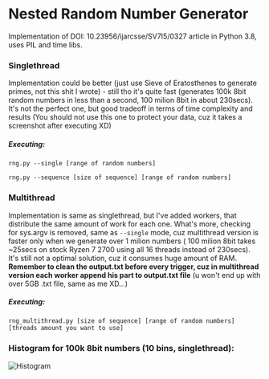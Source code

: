 # Nested Random Number Generator 
Implementation of DOI: 10.23956/ijarcsse/SV7I5/0327 article in Python 3.8, uses PIL and time libs.

### Singlethread
Implementation could be better (just use Sieve of Eratosthenes to generate primes, not this shit I wrote) - still tho it's quite fast (generates 100k 8bit random numbers in less than a second, 100 milion 8bit in about 230secs). It's not the perfect one, but good tradeoff in terms of time complexity and results (You should not use this one to protect your data, cuz it takes a screenshot after executing XD)

##### Executing:

```rng.py --single [range of random numbers]```

```rng.py --sequence [size of sequence] [range of random numbers]```

### Multithread
Implementation is same as singlethread, but I've added workers, that distribute the same amount of work for each one. What's more, checking for sys.argv is removed, same as ```--single``` mode, cuz multithread version is faster only when we generate over 1 milion numbers ( 100 milion 8bit takes ~25secs on stock Ryzen 7 2700 using all 16 threads instead of 230secs). It's still not a optimal solution, cuz it consumes huge amount of RAM. __Remember to clean the output.txt before every trigger, cuz in multithread version each worker append his part to output.txt file__ (u won't end up with over 5GB .txt file, same as me XD...)

##### Executing:
```rng_multithread.py [size of sequence] [range of random numbers] [threads amount you want to use]```

### Histogram for 100k 8bit numbers (10 bins, singlethread):
![Histogram](https://raw.githubusercontent.com/loboda4450/RNG/master/hist.png)

